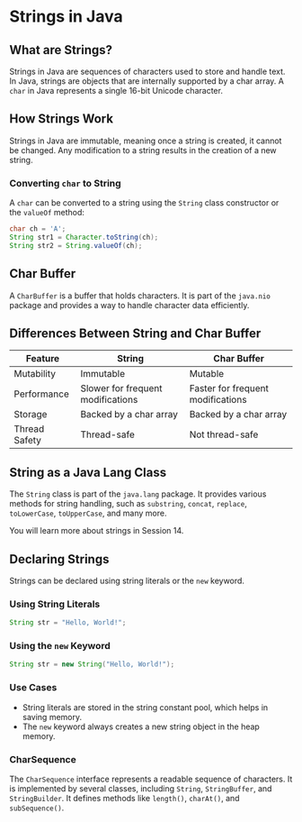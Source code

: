 # Strings in Java

## What are Strings?

Strings in Java are sequences of characters used to store and handle text. In Java, strings are objects that are internally supported by a char array. A `char` in Java represents a single 16-bit Unicode character.

## How Strings Work

Strings in Java are immutable, meaning once a string is created, it cannot be changed. Any modification to a string results in the creation of a new string.

### Converting `char` to String

A `char` can be converted to a string using the `String` class constructor or the `valueOf` method:

```java
char ch = 'A';
String str1 = Character.toString(ch);
String str2 = String.valueOf(ch);
```

## Char Buffer

A `CharBuffer` is a buffer that holds characters. It is part of the `java.nio` package and provides a way to handle character data efficiently.

## Differences Between String and Char Buffer

| Feature       | String                            | Char Buffer                       |
| ------------- | --------------------------------- | --------------------------------- |
| Mutability    | Immutable                         | Mutable                           |
| Performance   | Slower for frequent modifications | Faster for frequent modifications |
| Storage       | Backed by a char array            | Backed by a char array            |
| Thread Safety | Thread-safe                       | Not thread-safe                   |

## String as a Java Lang Class

The `String` class is part of the `java.lang` package. It provides various methods for string handling, such as `substring`, `concat`, `replace`, `toLowerCase`, `toUpperCase`, and many more.

You will learn more about strings in Session 14.

## Declaring Strings

Strings can be declared using string literals or the `new` keyword.

### Using String Literals

```java
String str = "Hello, World!";
```

### Using the `new` Keyword

```java
String str = new String("Hello, World!");
```

### Use Cases

- String literals are stored in the string constant pool, which helps in saving memory.
- The `new` keyword always creates a new string object in the heap memory.

### CharSequence

The `CharSequence` interface represents a readable sequence of characters. It is implemented by several classes, including `String`, `StringBuffer`, and `StringBuilder`. It defines methods like `length()`, `charAt()`, and `subSequence()`.
